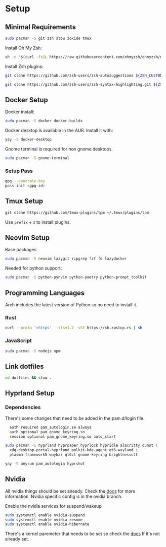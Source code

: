 # Setup

## Minimal Requirements

```bash
sudo pacman -S git zsh stow zoxide tmux
```

Install Oh My Zsh:

```bash
sh -c "$(curl -fsSL https://raw.githubusercontent.com/ohmyzsh/ohmyzsh/master/tools/install.sh)"
```

Install Zsh plugins:

```bash
git clone https://github.com/zsh-users/zsh-autosuggestions ${ZSH_CUSTOM:-~/.oh-my-zsh/custom}/plugins/zsh-autosuggestions

git clone https://github.com/zsh-users/zsh-syntax-highlighting.git ${ZSH_CUSTOM:-~/.oh-my-zsh/custom}/plugins/zsh-syntax-highlighting
```

## Docker Setup

Docker install:

```bash
sudo pacman -S docker docker-buildx
```

Docker desktop is available in the AUR. Install it with:

```bash
yay -S docker-desktop
```

Gnome terminal is required for non gnome desktops.

```bash
sudo pacman -S gnome-terminal
```

### Setup Pass

```bash
gpg --generate-key
pass init <gpg-id>
```

## Tmux Setup

```bash
git clone https://github.com/tmux-plugins/tpm ~/.tmux/plugins/tpm
```

Use `prefix` + `I` to install plugins.

## Neovim Setup

Base packages:

```bash
sudo pacman -S neovim lazygit ripgrep fzf fd lazydocker
```

Needed for python support:

```bash
sudo pacman -S python-pynvim python-poetry python-prompt_toolkit
```

## Programming Languages

Arch includes the latest version of Python so no need to install it.

### Rust

```bash
curl --proto '=https' --tlsv1.2 -sSf https://sh.rustup.rs | sh
```

### JavaScript

```bash
sudo pacman -S nodejs npm
```

## Link dotfiles

```bash
cd dotfiles && stow .
```

## Hyprland Setup

### Dependencies

There's some changes that need to be added in the pam.d/login file.

```bash
  auth required pam_autologin.so always
  auth optional pam_gnome_keyring.so
  session optional pam_gnome_keyring.so auto_start
```

```bash
sudo pacman -S hyprland hyprpaper hyprlock hypridle alacritty dunst \
  xdg-desktop-portal-hyprland polkit-kde-agent qt6-wayland \
  plasma-framework5 waybar qt6ct gnome-keyring brightnessctl
```

```bash
yay -S anyrun pam_autologin hyprshot
```

## Nvidia

All nvidia things should be set already.
Check the [docs](https://wiki.hyprland.org/Nvidia/) for more information.
Nvidia specific config is in the nvidia branch.

Enable the nvidia services for suspend/wakeup

```bash
sudo systemctl enable nvidia-suspend
sudo systemctl enable nvidia-resume
sudo systemctl enable nvidia-hibernate
```

There's a kernel paremeter that needs to be set so check the [docs](https://wiki.hyprland.org/Nvidia/)
If it's not already set.
